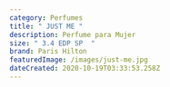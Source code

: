 ```yaml
---
category: Perfumes
title: " JUST ME "
description: Perfume para Mujer
size: " 3.4 EDP SP  "
brand: Paris Hilton
featuredImage: /images/just-me.jpg
dateCreated: 2020-10-19T03:33:53.258Z
---
```

